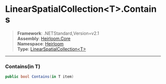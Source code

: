 # LinearSpatialCollection\<T>.Contains

> **Framework**: .NETStandard,Version=v2.1  
> **Assembly**: [Heirloom.Core][0]  
> **Namespace**: [Heirloom][0]  
> **Type**: [LinearSpatialCollection\<T>][1]  

--------------------------------------------------------------------------------

### Contains(in T)

```cs
public bool Contains(in T item)
```

[0]: ../Heirloom.Core.md
[1]: Heirloom.LinearSpatialCollection[T].md
